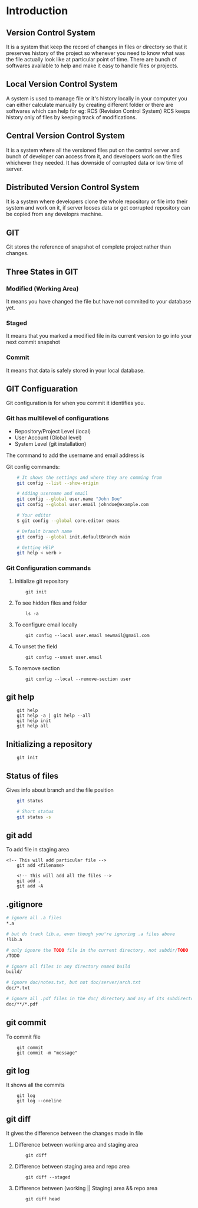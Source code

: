 # Introduction

## Version Control System

It is a system that keep the record of changes in files or directory so that it preserves history of the project so whenever you need to know what was the file actually look like at particular point of time.
There are bunch of softwares available to help and make it easy to handle files or projects.

## Local Version Control System

A system is used to manage file or it's history locally in your computer you can either calculate manually by creating different folder or there are softwares which can help for eg: RCS (Revision Control System)
RCS keeps history only of files by keeping track of modifications.

## Central Version Control System

It is a system where all the versioned files put on the central server and bunch of developer can access from it, and developers work on the files whichever they needed.
It has downside of corrupted data or low time of server.

## Distributed Version Control System

It is a system where developers clone the whole repository or file into their system and work on it, if server looses data or get corrupted repository can be copied from any developrs machine.

## GIT

Git stores the reference of snapshot of complete project rather than changes.

## Three States in GIT

### Modified (Working Area)

It means you have changed the file but have not commited to your database yet.

### Staged

It means that you marked a modified file in its current version to go into your next commit snapshot

### Commit

It means that data is safely stored in your local database.

## GIT Configuaration

Git configuration is for when you commit it identifies you.

### Git has multilevel of configurations

- Repository/Project Level (local)
- User Account (Global level)
- System Level (git installation)

The command to add the username and email address is

Git config commands:

```bash
    # It shows the settings and where they are comming from
    git config --list --show-origin

    # Adding username and email
    git config --global user.name "John Doe"
    git config --global user.email johndoe@example.com

    # Your editor
    $ git config --global core.editor emacs

    # Default branch name
    git config --global init.defaultBranch main

    # Getting HElP
    git help < verb >

```

### Git Configuration commands

1. Initialize git repository

   ```git
       git init
   ```

2. To see hidden files and folder

   ```git
       ls -a
   ```

3. To configure email locally

   ```git
       git config --local user.email newmail@gmail.com
   ```

4. To unset the field

   ```git
       git config --unset user.email
   ```

5. To remove section

   ```git
       git config --local --remove-section user
   ```

## git help

```git
    git help
    git help -a | git help --all
    git help init
    git help all
```

## Initializing a repository

```git
    git init
```

## Status of files

Gives info about branch and the file position

```bash
    git status

    # Short status
    git status -s
```

## git add

To add file in staging area

```git
<!-- This will add particular file -->
    git add <filename>

    <!-- This will add all the files -->
    git add .
    git add -A
```

## .gitignore

```bash
# ignore all .a files
*.a

# but do track lib.a, even though you're ignoring .a files above
!lib.a

# only ignore the TODO file in the current directory, not subdir/TODO
/TODO

# ignore all files in any directory named build
build/

# ignore doc/notes.txt, but not doc/server/arch.txt
doc/*.txt

# ignore all .pdf files in the doc/ directory and any of its subdirectories
doc/**/*.pdf
```

## git commit

To commit file

```git
    git commit
    git commit -m "message"
```

## git log

It shows all the commits

```git
    git log
    git log --oneline
```

## git diff

It gives the difference between the changes made in file

1. Difference between working area and staging area

   ```git
       git diff
   ```

2. Difference between staging area and repo area

   ```git
       git diff --staged
   ```

3. Difference between (working || Staging) area && repo area

   ```git
       git diff head
   ```
